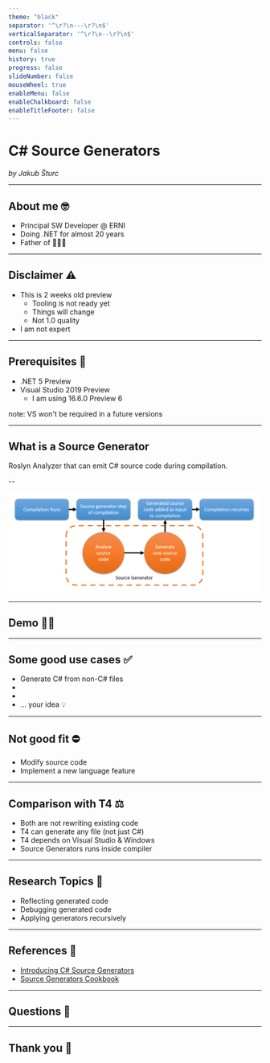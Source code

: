 ```yaml
---
theme: "black"
separator: '^\r?\n---\r?\n$'
verticalSeparator: '^\r?\n--\r?\n$'
controls: false
menu: false
history: true
progress: false
slideNumber: false
mouseWheel: true
enableMenu: false
enableChalkboard: false
enableTitleFooter: false
---
```


# C# Source Generators

_by Jakub Šturc_

---

## About me 🤓

* Principal SW Developer @ ERNI
* Doing .NET for almost 20 years
* Father of 👧👦👶

---

## Disclaimer ⚠

* This is 2 weeks old preview
  * Tooling is not ready yet
  * Things will change
  * Not 1.0 quality
* I am not expert

---

## Prerequisites 📌

* .NET 5 Preview
* Visual Studio 2019 Preview
  * I am using 16.6.0 Preview 6

note:
VS won't be required in a future versions

---

## What is a Source Generator

Roslyn Analyzer that can emit C# source code during compilation.

--

![Source Generator](slides/source-generator.png)

---

## Demo 👨‍💻

---

## Some good use cases ✅

* Generate C# from non-C# files
* 
* 
* ... your idea 💡

---

## Not good fit ⛔

* Modify source code
* Implement a new language feature

---

## Comparison with T4 ⚖

* Both are not rewriting existing code
* T4 can generate any file (not just C#)
* T4 depends on Visual Studio & Windows
* Source Generators runs inside compiler

---

## Research Topics 🔬

* Reflecting generated code
* Debugging generated code
* Applying generators recursively

---

## References 🔗

* [Introducing C# Source Generators](https://devblogs.microsoft.com/dotnet/introducing-c-source-generators/)
* [Source Generators Cookbook](https://github.com/dotnet/roslyn/blob/master/docs/features/source-generators.cookbook.md)

---

## Questions 🤔

---

## Thank you 🍻
